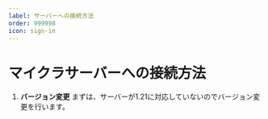 ```yaml
---
label: サーバーへの接続方法
order: 999998
icon: sign-in
---
```


# マイクラサーバーへの接続方法

1. **バージョン変更**
まずは、サーバーが1.21に対応していないのでバージョン変更を行います。
